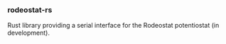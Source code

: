 ### rodeostat-rs

Rust library providing a serial interface for the Rodeostat potentiostat (in
development).

